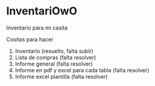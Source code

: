 # InventariOwO
Inventario para mi casita

Cositas para hacer

1. Inventario (resuelto, falta subir)
2. Lista de compras (falta resolver)
3. Informe general (falta resolver)
4. Informe en pdf y excel para cada tabla (falta resolver)
4. Informe excel plantilla (falta resolver)
